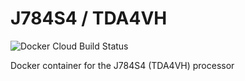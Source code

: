 # J784S4 / TDA4VH
![Docker Cloud Build Status](https://img.shields.io/docker/cloud/build/mshuva/j784s4)

Docker container for the J784S4 (TDA4VH) processor
